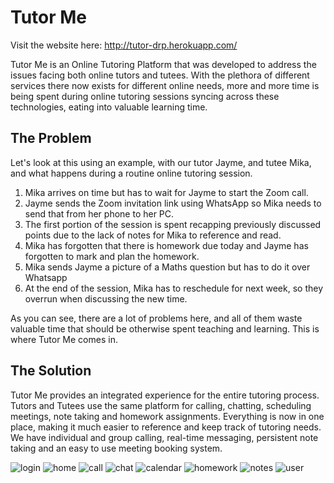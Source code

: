 # Tutor Me

Visit the website here: http://tutor-drp.herokuapp.com/


Tutor Me is an Online Tutoring Platform that was developed to address the issues facing both online tutors and tutees. With the plethora of different services there now exists for different online needs, more and more time is being spent during online tutoring sessions syncing across these technologies, eating into valuable learning time.

## The Problem
Let's look at this using an example, with our tutor Jayme, and tutee Mika, and what happens during a routine online tutoring session.

1. Mika arrives on time but has to wait for Jayme to start the Zoom call.
2. Jayme sends the Zoom invitation link using WhatsApp so Mika needs to send that from her phone to her PC.
3. The first portion of the session is spent recapping previously discussed points due to the lack of notes for Mika to reference and read.
4. Mika has forgotten that there is homework due today and Jayme has forgotten to mark and plan the homework.
5. Mika sends Jayme a picture of a Maths question but has to do it over Whatsapp
6. At the end of the session, Mika has to reschedule for next week, so they overrun when discussing the new time.

As you can see, there are a lot of problems here, and all of them waste valuable time that should be otherwise spent teaching and learning. This is where Tutor Me comes in.

## The Solution

Tutor Me provides an integrated experience for the entire tutoring process. Tutors and Tutees use the same platform for calling, chatting, scheduling meetings, note taking and homework assignments. Everything is now in one place, making it much easier to reference and keep track of tutoring needs. We have individual and group calling, real-time messaging, persistent note taking and an easy to use meeting booking system.

![login](https://user-images.githubusercontent.com/57354504/137530663-a17479e0-afb9-4e49-9d50-4aac381f0625.png)
![home](https://user-images.githubusercontent.com/57354504/137530600-c82ab7a5-0a48-43da-af91-e58748b7cd12.png)
![call](https://user-images.githubusercontent.com/57354504/137530596-ed25526a-4ba7-4ca2-968e-e793b362eaad.png)
![chat](https://user-images.githubusercontent.com/57354504/137530598-8fafcd4a-6474-4266-8953-6572396dcd3e.png)
![calendar](https://user-images.githubusercontent.com/57354504/137530595-7348c0f0-3267-4526-9e9a-0802d04d5077.png)
![homework](https://user-images.githubusercontent.com/57354504/137530602-249b0bfe-dd12-498c-86e8-06c9b39d63d0.png)
![notes](https://user-images.githubusercontent.com/57354504/137530604-3201f263-21c2-46f5-8295-72115adb9ce4.png)
![user](https://user-images.githubusercontent.com/57354504/137530590-ddde1dad-0c1f-4efd-97d3-b2c83349ca8e.png)
